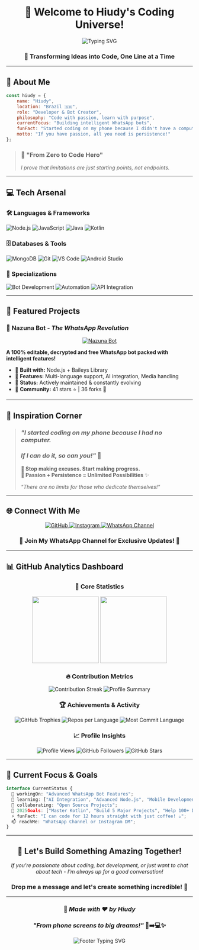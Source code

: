 <div align="center">
  
# 🚀 Welcome to Hiudy's Coding Universe!

<img src="https://readme-typing-svg.herokuapp.com?font=Fira+Code&pause=1000&color=8B5CF6&center=true&vCenter=true&width=435&lines=Hey+there!+I'm+Hiudy+%F0%9F%91%8B;Passionate+Developer+%F0%9F%92%BB;Bot+Creator+%F0%9F%A4%96;Automation+Enthusiast+%E2%9A%A1;Learning+Never+Stops+%F0%9F%93%9A" alt="Typing SVG" />

### 🌟 Transforming Ideas into Code, One Line at a Time

</div>

---

## 🎯 About Me

```javascript
const hiudy = {
    name: "Hiudy",
    location: "Brazil 🇧🇷",
    role: "Developer & Bot Creator",
    philosophy: "Code with passion, learn with purpose",
    currentFocus: "Building intelligent WhatsApp bots",
    funFact: "Started coding on my phone because I didn't have a computer! 📱➡️💻",
    motto: "If you have passion, all you need is persistence!"
};
```

> ### 🚀 **"From Zero to Code Hero"**
> *I prove that limitations are just starting points, not endpoints.*

---

## 💻 Tech Arsenal

### 🛠️ Languages & Frameworks

![Node.js](https://img.shields.io/badge/Node.js-43853D?style=for-the-badge&logo=node.js&logoColor=white)
![JavaScript](https://img.shields.io/badge/JavaScript-323330?style=for-the-badge&logo=javascript&logoColor=F7DF1E)
![Java](https://img.shields.io/badge/Java-ED8B00?style=for-the-badge&logo=java&logoColor=white)
![Kotlin](https://img.shields.io/badge/Kotlin-0095D5?style=for-the-badge&logo=kotlin&logoColor=white)

### 🗄️ Databases & Tools

![MongoDB](https://img.shields.io/badge/MongoDB-4EA94B?style=for-the-badge&logo=mongodb&logoColor=white)
![Git](https://img.shields.io/badge/Git-F05032?style=for-the-badge&logo=git&logoColor=white)
![VS Code](https://img.shields.io/badge/VS%20Code-007ACC?style=for-the-badge&logo=visual-studio-code&logoColor=white)
![Android Studio](https://img.shields.io/badge/Android%20Studio-3DDC84?style=for-the-badge&logo=android-studio&logoColor=white)

### 🤖 Specializations

![Bot Development](https://img.shields.io/badge/Bot%20Development-25D366?style=for-the-badge&logo=whatsapp&logoColor=white)
![Automation](https://img.shields.io/badge/Automation-FF6B6B?style=for-the-badge&logo=robot&logoColor=white)
![API Integration](https://img.shields.io/badge/API%20Integration-4ECDC4?style=for-the-badge&logo=postman&logoColor=white)

---

## 🎨 Featured Projects

### 🤖 **Nazuna Bot** - *The WhatsApp Revolution*

<div align="center">

[![Nazuna Bot](https://github-readme-stats.vercel.app/api/pin/?username=hiudyy&repo=nazuna&show_owner=true&theme=dracula)](https://github.com/hiudyy/nazuna)

</div>

**A 100% editable, decrypted and free WhatsApp bot packed with intelligent features!**

- 🔹 **Built with:** Node.js + Baileys Library  
- 🔹 **Features:** Multi-language support, AI integration, Media handling  
- 🔹 **Status:** Actively maintained & constantly evolving
- 🔹 **Community:** 41 stars ⭐ | 36 forks 🍴

---

## 💫 Inspiration Corner

> ### *"I started coding on my phone because I had no computer.*  
> ### *If I can do it, so can you!"* 💪
> 
> **🌟 Stop making excuses. Start making progress.**  
> **🚀 Passion + Persistence = Unlimited Possibilities** ✨
> 
> *"There are no limits for those who dedicate themselves!"*

---

## 🌐 Connect With Me

<div align="center">

<a href="https://github.com/hiudyy">
  <img src="https://img.shields.io/badge/GitHub-100000?style=for-the-badge&logo=github&logoColor=white" alt="GitHub" />
</a>
<a href="https://instagram.com/hiudyyy_">
  <img src="https://img.shields.io/badge/Instagram-E4405F?style=for-the-badge&logo=instagram&logoColor=white" alt="Instagram" />
</a>
<a href="https://whatsapp.com/channel/0029Vb6bZMrEQIaq4jzEPv40">
  <img src="https://img.shields.io/badge/WhatsApp_Channel-25D366?style=for-the-badge&logo=whatsapp&logoColor=white" alt="WhatsApp Channel" />
</a>

### 📢 **Join My WhatsApp Channel for Exclusive Updates!** 🚀

</div>

---

## 📊 GitHub Analytics Dashboard

<div align="center">

### 🎯 Core Statistics

<img height="180em" src="https://github-readme-stats.vercel.app/api?username=hiudyy&show_icons=true&theme=dracula&include_all_commits=true&count_private=true&locale=pt-br"/>
<img height="180em" src="https://github-readme-stats.vercel.app/api/top-langs/?username=hiudyy&layout=compact&theme=dracula&locale=pt-br"/>

### 🔥 Contribution Metrics

<img src="https://github-readme-streak-stats.herokuapp.com/?user=hiudyy&theme=dracula&locale=pt-br" alt="Contribution Streak"/>

<img src="https://github-profile-summary-cards.vercel.app/api/cards/profile-details?username=hiudyy&theme=dracula" alt="Profile Summary"/>

### 🏆 Achievements & Activity

<img src="https://github-profile-trophy.vercel.app/?username=hiudyy&theme=dracula&no-frame=true&margin-w=15&margin-h=15" alt="GitHub Trophies"/>

<img src="https://github-profile-summary-cards.vercel.app/api/cards/repos-per-language?username=hiudyy&theme=dracula" alt="Repos per Language"/>
<img src="https://github-profile-summary-cards.vercel.app/api/cards/most-commit-language?username=hiudyy&theme=dracula" alt="Most Commit Language"/>

### 📈 Profile Insights

![Profile Views](https://count.getloli.com/@hiudyy?name=hiudyy&theme=moebooru-h&padding=6&offset=0&align=top&scale=2&pixelated=1&darkmode=0)
![GitHub Followers](https://img.shields.io/github/followers/hiudyy?style=social&label=Seguidores&logo=github)
![GitHub Stars](https://img.shields.io/github/stars/hiudyy?style=social&label=Stars&logo=github)

</div>

---

## 🎯 Current Focus & Goals

```typescript
interface CurrentStatus {
  🔭 workingOn: "Advanced WhatsApp Bot Features";
  🌱 learning: ["AI Integration", "Advanced Node.js", "Mobile Development"];
  👯 collaborating: "Open Source Projects";
  🥅 2025Goals: ["Master Kotlin", "Build 5 Major Projects", "Help 100+ Developers"];
  ⚡ funFact: "I can code for 12 hours straight with just coffee! ☕";
  📫 reachMe: "WhatsApp Channel or Instagram DM";
}
```

---

<div align="center">

## 🚀 Let's Build Something Amazing Together!

*If you're passionate about coding, bot development, or just want to chat about tech - I'm always up for a good conversation!*

### Drop me a message and let's create something incredible! 🌟

---

### 💝 *Made with ❤️ by Hiudy* 
### *"From phone screens to big dreams!"* 📱➡️💻✨

<img src="https://readme-typing-svg.herokuapp.com?font=Fira+Code&pause=1000&color=8B5CF6&center=true&vCenter=true&width=435&lines=Thanks+for+visiting!+%F0%9F%91%8B;Keep+coding%2C+keep+growing!+%F0%9F%9A%80;See+you+in+the+next+commit!+%F0%9F%92%BB" alt="Footer Typing SVG" />

</div>
